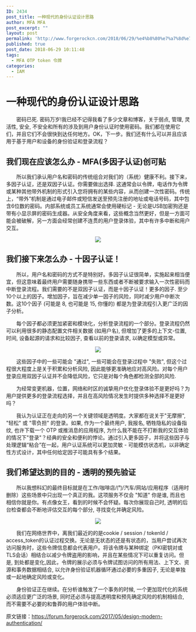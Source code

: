 ```yaml
---
ID: 2434
post_title: 一种现代的身份认证设计思路
author: MFA MFA
post_excerpt: ""
layout: post
permalink: 'http://www.forgerockcn.com/2018/06/29/%e4%b8%80%e7%a7%8d%e7%8e%b0%e4%bb%a3%e7%9a%84%e8%ba%ab%e4%bb%bd%e8%ae%a4%e8%af%81%e8%ae%be%e8%ae%a1%e6%80%9d%e8%b7%af/'
published: true
post_date: 2018-06-29 10:11:48
tags:
  - MFA OTP token 令牌
categories:
  - IAM
---
```

# 一种现代的身份认证设计思路

<span style="padding-left:28px"></span> 密码已死. 密码万岁!我已经不记得我看了多少文章和博客，关于弱点, 管理, 灵活性, 安全, 不安全和所有的涉及到用户身份认证时使用密码。我们都在使用它们，并且它们不会很快到达任何地方。OK，下一步。我们还有什么可以并且应该用于基于用户和设备的身份验证和登录流程？

## 我们现在应该怎么办 - MFA(多因子认证)创可贴

<span style="padding-left:28px"></span> 所以我们承认用户名和密码的传统组合对我们的（系统）健康不利。接下来，多因子认证，还是双因子认证。你需要做出选择. 这通常会以令牌，电话作为令牌或某种其他带外机制的形式引入您将拥有的某些内容，从而创建一次性密码。传统上，“带外”机制是通过电子邮件或短信发送至预先注册的地址或电话号码，其中包含6位数的密码。内部系统或员工系统通常会使用硬标记 - 无论是USB加密狗还是带有小显示屏的密码生成器。从安全角度来看，这些概念当然更好，但是一方面可能会被破解，另一方面会经常创建不连贯的用户登录体验，其中有许多中断和用户交互。

<div style="text-align: center">
  <img src="https://1.bp.blogspot.com/-QvTh01aygE0/WRGFNcyuXQI/AAAAAAAAArg/nQMwevi-WBA-iCdP0QHK_vXtFP5Xs54cQCEw/s1600/2FA.png" />
</div>

## 我们接下来怎么办 - 十因子认证！

<span style="padding-left:28px"></span> 所以，用户名和密码的方式不是特别好。多因子认证很简单，实施起来相当便宜，但这意味着最终用户需要随身携带一些东西或者不断被要求输入一次性密码而中断登录流程。我们需要的不是双因子认证，而是十因子认证！更多的因子. 至少10个以上的因子。增加因子，旨在减少单一因子的风险，同时减少用户中断次数。这10个因子 (可能是 8, 也可能是 15, 你懂的) 都是为登录流程引入更广泛的因子分析。

<span style="padding-left:28px"></span> 每个因子都必须更加紧密和模块化，分析登录流程的一个部分。登录流程仍然可以利用很多的静态配置文件相关数据 (如用户名), 但增加了更多的上下文-位置, 时间, 设备起源的请求和比较因子, 查看以前的登录请求, 以确定模型或异常。

<div style="text-align: center">
  <img src="https://1.bp.blogspot.com/-fALv_iiByhs/WRGFi0aYCmI/AAAAAAAAArg/x8jbYPvvtcU2enIPicRJ7bxwxBbDHw5bQCEw/s400/dec-authentication.png" />
</div>

<span style="padding-left:28px"></span> 这些因子中的一些可能会 "通过", 一些可能会在登录过程中 "失败", 但这个过程很大程度上是关于积累和分析风险, 因此能够更准确地应对高风险。对每个用户登录应用双因子认证并不会降低风险，它只是对每个角色都检测全部的风险.

<span style="padding-left:28px"></span> 为经常变更机器，位置，网络和时区的诚挚用户优化登录体验不是更好吗？为用户提供更多的登录流程选择，并且在高风险情况发生时提供多种选择不是更好吗？

<span style="padding-left:28px"></span> 我认为认证正在走向的另一个关键领域是透明度。大家都在说关于"无摩擦", "轻松" 或 "零负担" 的登录。如果, 作为一个最终用户, 我报名, 牺牲隐私的设备指纹, 也许下载一个 OTP 或推消息的应用程序, 为什么我不能在不打断我的交互体验的情况下"登录"？经典的安全和便利的悖论。通过引入更多因子，并将这些因子与处理逻辑“粘合”在一起，用户认证系统可以更加灵敏 - 可能模仿状态机，以非确定性方式设计，其中任何给定因子可能具有多个结果。

## 我们希望达到的目的 - 透明的预先验证

<span style="padding-left:28px"></span> 所以我想科幻的最终目标就是在工作/咖啡店/门/汽车/网站/应用程序（适用时删除）这些场景中只出现一个真正的我。这项服务不仅会 "知道" 你是谁, 而且也相信你就是你。有点像女王，看到的时候不会怀疑。每次你展现自己时, 透明的后台检查都会不断地评估交互的每个部分, 寻找变化并确定风险。

<div style="text-align: center">
  <img src="https://4.bp.blogspot.com/-YAIfnGba1gw/WRGGCI6iyJI/AAAAAAAAAro/k-SQd4lZd8s99EhYsijTMHx58H3l1G2TQCEw/s320/Transparent_PreId.png" />
</div>

<span style="padding-left:28px"></span> 我们在网络世界中，离我们最近的的是cookie / session / tokenId / access_token的认证过程交换。无论是无状态的还是有状态的，当用户尝试再次访问服务时，这些令牌信息都会代表用户。将该令牌与某种绑定（PKI密钥对或TLS会话）相结合以减少令牌盗用的影响，并且在某些情况下可以重复访问。但是, 到处都是变化,因此，令牌的展示必须与令牌试图访问的所有用法、上下文、资源和事务数据相结合, 以允许身份验证机器循环通过必要的多重因子, 无论是单独或一起地确定风险或变化。

<span style="padding-left:28px"></span> 身份验证正在继续。在分析谁触发了一个事务的时候, 一个更加现代化的系统必须适应更广泛的场景, 同时还必须与提高透明度和预先确定风险的机制相结合, 而不需要不必要的和鲁莽的用户体验中断。

原文链接：https://forum.forgerock.com/2017/05/design-modern-authentication/
